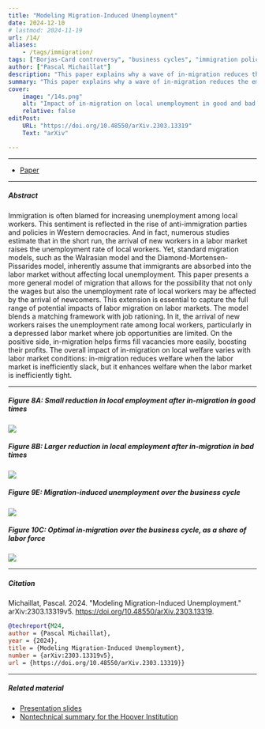 ```yaml
---
title: "Modeling Migration-Induced Unemployment" 
date: 2024-12-10
# lastmod: 2024-11-19
url: /14/
aliases:
    - /tags/immigration/
tags: ["Borjas-Card controversy", "business cycles", "immigration policy", "job rationing", "job stealing", "matching model", "politics", "state dependence", "unemployment", "wage rigidity"]
author: ["Pascal Michaillat"]
description: "This paper explains why a wave of in-migration reduces the employment rate of local workers, and why this reduction is larger in bad times." 
summary: "This paper explains why a wave of in-migration reduces the employment rate of local workers, and why this reduction is larger in bad times. Yet, when the labor market is inefficiently tight, in-migration improves local welfare because it aids  firms in recruiting."
cover:
    image: "/14s.png"
    alt: "Impact of in-migration on local unemployment in good and bad times"
    relative: false
editPost:
    URL: "https://doi.org/10.48550/arXiv.2303.13319"
    Text: "arXiv"

---
```


---

+ [Paper](/14.pdf)

---

##### Abstract

Immigration is often blamed for increasing unemployment among local workers. This sentiment is reflected in the rise of anti-immigration parties and policies in Western democracies. And in fact, numerous studies estimate that in the short run, the arrival of new workers in a labor market raises the unemployment rate of local workers. Yet, standard migration models, such as the Walrasian model and the Diamond-Mortensen-Pissarides model, inherently assume that immigrants are absorbed into the labor market without affecting local unemployment. This paper presents a more general model of migration that allows for the possibility that not only the wages but also the unemployment rate of local workers may be affected by the arrival of newcomers. This extension is essential to capture the full range of potential impacts of labor migration on labor markets. The model blends a matching framework with job rationing. In it, the arrival of new workers raises the unemployment rate among local workers, particularly in a depressed labor market where job opportunities are limited. On the positive side, in-migration helps firms fill vacancies more easily, boosting their profits. The overall impact of in-migration on local welfare varies with labor market conditions: in-migration reduces welfare when the labor market is inefficiently slack, but it enhances welfare when the labor market is inefficiently tight.

---

##### Figure 8A:  Small reduction in local employment after in-migration in good times

![](/14a.png)

##### Figure 8B:  Larger reduction in local employment after in-migration in bad times

![](/14b.png)

##### Figure 9E:  Migration-induced unemployment over the business cycle

![](/14c.png)

##### Figure 10C:  Optimal in-migration over the business cycle, as a share of labor force

![](/14d.png)

---

##### Citation

Michaillat, Pascal. 2024. "Modeling Migration-Induced Unemployment." arXiv:2303.13319v5. https://doi.org/10.48550/arXiv.2303.13319.


```BibTeX
@techreport{M24,
author = {Pascal Michaillat},
year = {2024},
title = {Modeling Migration-Induced Unemployment},
number = {arXiv:2303.13319v5},
url = {https://doi.org/10.48550/arXiv.2303.13319}}
```

---

##### Related material

+ [Presentation slides](/14p.pdf)
+ [Nontechnical summary for the Hoover Institution](https://www.hoover.org/research/understanding-short-run-impact-migration-unemployment)